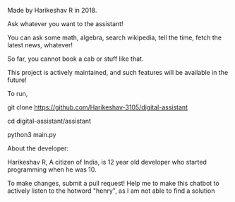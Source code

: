 Made by Harikeshav R in 2018.

Ask whatever you want to the assistant!

You can ask some math, algebra, search wikipedia, tell the time, fetch the latest news, whatever!

So far, you cannot book a cab or stuff like that.

This project is actively maintained, and such features will be available in the future!

To run,

git clone https://github.com/Harikeshav-3105/digital-assistant

cd digital-assistant/assistant

python3 main.py

About the developer:

Harikeshav R, A citizen of India, is  12 year old developer who started programming when he was 10.

To make changes, submit a pull request! Help me to make this chatbot to actively listen to the hotword "henry", as I am not able to find a solution
